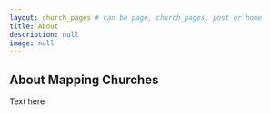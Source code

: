 ```yaml
---
layout: church_pages # can be page, church_pages, post or home
title: About
description: null
image: null
---
```


## About Mapping Churches

Text here